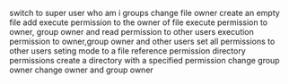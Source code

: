 switch to super user
who am i
groups
change file owner
create an empty file
add execute permission to the owner of file
execute permission to owner, group owner and read permission to other users
execution permission to owner,group owner and other users
set all permissions to other users
seting mode to a file
reference permission
directory permissions
create a directory with a specified permission
change group owner
change owner and group owner

